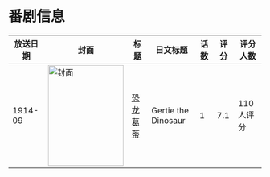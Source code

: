 # 番剧信息

|放送日期|封面|标题|日文标题|话数|评分|评分人数|
|---|---|---|---|---|---|---|
|1914-09|<img src="//lain.bgm.tv/pic/cover/c/e6/7e/80197_XrtCe.jpg" alt="封面" style="width:150px;height:200px;object-fit:cover;">|[恐龙葛蒂](https://bangumi.tv/subject/80197)|Gertie the Dinosaur|1|7.1|110人评分|
